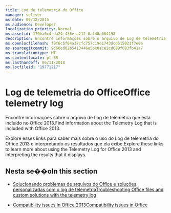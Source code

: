 ```yaml
---
title: Log de telemetria do Office
manager: soliver
ms.date: 09/18/2015
ms.audience: Developer
localization_priority: Normal
ms.assetid: 179ba0c4-da24-430e-a212-0af40a604198
description: Encontre informações sobre o arquivo de Log de telemetria que está incluído no Office 2013.
ms.openlocfilehash: f0f6cbf64a37cfc757c19e1743dcd515021f7e0e
ms.sourcegitcommit: 9d60cd82b5413446e5bc8ace2cd689f683fb41a7
ms.translationtype: MT
ms.contentlocale: pt-BR
ms.lasthandoff: 06/11/2018
ms.locfileid: "19771217"
---
```

# <a name="office-telemetry-log"></a><span data-ttu-id="e4041-103">Log de telemetria do Office</span><span class="sxs-lookup"><span data-stu-id="e4041-103">Office telemetry log</span></span>

<span data-ttu-id="e4041-104">Encontre informações sobre o arquivo de Log de telemetria que está incluído no Office 2013.</span><span class="sxs-lookup"><span data-stu-id="e4041-104">Find information about the Telemetry Log that is included with Office 2013.</span></span>
  
<span data-ttu-id="e4041-105">Explore esses links para saber mais sobre o uso do Log de telemetria do Office 2013 e interpretando os resultados que ela exibe.</span><span class="sxs-lookup"><span data-stu-id="e4041-105">Explore these links to learn more about using the Telemetry Log for Office 2013 and interpreting the results that it displays.</span></span>
  
## <a name="in-this-section"></a><span data-ttu-id="e4041-106">Nesta se��o</span><span class="sxs-lookup"><span data-stu-id="e4041-106">In this section</span></span>

- [<span data-ttu-id="e4041-107">Solucionando problemas de arquivos do Office e soluções personalizadas com o log de telemetria</span><span class="sxs-lookup"><span data-stu-id="e4041-107">Troubleshooting Office files and custom solutions with the telemetry log</span></span>](troubleshooting-office-files-and-custom-solutions-with-the-telemetry-log.md)
    
- [<span data-ttu-id="e4041-108">Compatibility issues in Office 2013</span><span class="sxs-lookup"><span data-stu-id="e4041-108">Compatibility issues in Office</span></span>](compatibility-issues-in-office.md)
    

